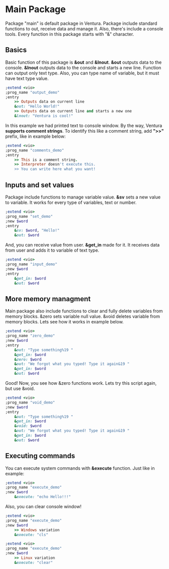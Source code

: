 # Main Package
Package "main" is default package in Ventura. 
Package include standard functions to out, receive data and manage it. 
Also, there's include a console tools.
Every function in this package starts with "&" character. 

## Basics
Basic function of this package is **&out** and **&lnout**. 
**&out** outputs data to the console. 
**&lnout** outputs data to the console and starts a new line.
Function can output only text type.
Also, you can type name of variable, but it must have text type value.

```ruby
;extend <vio>
;prog_name "output_demo"
;entry
    >> Outputs data on current line
    &out: "Hello World!"
    >> Outputs data on current line and starts a new one
    &lnout: "Ventura is cool!"
```

In this example we had printed text to console window.
By the way, Ventura **supports comment strings**. 
To identify this like a comment string, add **">>"** prefix, like in example below:

```ruby
;extend <vio>
;prog_name "comments_demo"
;entry
    >> This is a comment string.
    >> Interpreter doesn't execute this.
    >> You can write here what you want!
```
## Inputs and set values
Package include functions to manage variable value.
**&sv** sets a new value to variable.
It works for every type of variables, text or number.

```ruby
;extend <vio>
;prog_name "set_demo"
;new $word
;entry
    &sv: $word, "Hello!"
    &out: $word
```

And, you can receive value from user.
**&get_in** made for it.
It receives data from user and adds it to variable of text type.

```ruby
;extend <vio>
;prog_name "input_demo"
;new $word
;entry
    &get_in: $word
    &out: $word
```

## More memory managment
Main package also include functions to clear and fully delete variables from memory blocks.
&zero sets variable null value. 
&void deletes variable from memory blocks.
Lets see how it works in example below.

```ruby
;extend <vio>
;prog_name "zero_demo"
;new $word
;entry
    &out: "Type something%19 "
    &get_in: $word
    &zero: $word
    &out: "We forgot what you typed! Type it again&19 "
    &get_in: $word
    &out: $word
```

Good! Now, you see how &zero functions work. 
Lets try this script again, but use &void.

```ruby
;extend <vio>
;prog_name "void_demo"
;new $word
;entry
    &out: "Type something%19 "
    &get_in: $word
    &void: $word
    &out: "We forgot what you typed! Type it again&19 "
    &get_in: $word
    &out: $word
```

## Executing commands
You can execute system commands with **&execute** function. Just like in example:
```ruby
;extend <vio>
;prog_name "execute_demo"
;new $word
    &execute: "echo Hello!!!"
```
Also, you can clear console window!

```ruby
;extend <vio>
;prog_name "execute_demo"
;new $word
    >> Windows variation
    &execute: "cls"
```
```ruby
;extend <vio>
;prog_name "execute_demo"
;new $word
    >> Linux variation
    &execute: "clear"
```